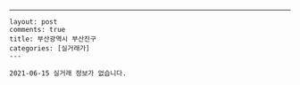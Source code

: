 ---
    layout: post
    comments: true
    title: 부산광역시 부산진구
    categories: [실거래가]
    ---

    2021-06-15 실거래 정보가 없습니다.

    